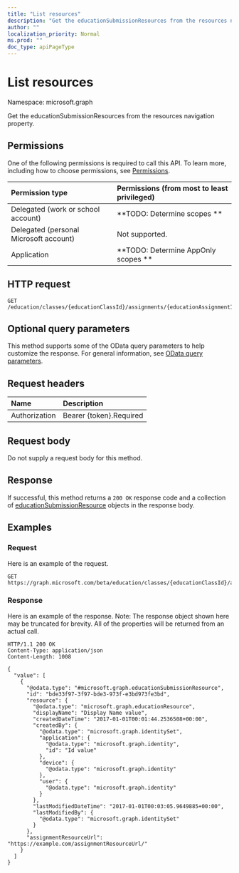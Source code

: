 ```yaml
---
title: "List resources"
description: "Get the educationSubmissionResources from the resources navigation property."
author: ""
localization_priority: Normal
ms.prod: ""
doc_type: apiPageType
---
```


# List resources

Namespace: microsoft.graph

Get the educationSubmissionResources from the resources navigation property.

## Permissions
One of the following permissions is required to call this API. To learn more, including how to choose permissions, see [Permissions](/concepts/permissions-reference.md).

|Permission type|Permissions (from most to least privileged)|
|:---|:---|
|Delegated (work or school account)|**TODO: Determine scopes **|
|Delegated (personal Microsoft account)|Not supported.|
|Application|**TODO: Determine AppOnly scopes **|

## HTTP request
<!-- {
  "blockType": "ignored"
}
-->
``` http
GET /education/classes/{educationClassId}/assignments/{educationAssignmentId}/submissions/{educationSubmissionId}/resources
```

## Optional query parameters
This method supports some of the OData query parameters to help customize the response. For general information, see [OData query parameters](/graph/query-parameters).

## Request headers
|Name|Description|
|:---|:---|
|Authorization|Bearer {token}.Required|

## Request body
Do not supply a request body for this method.

## Response
If successful, this method returns a `200 OK` response code and a collection of [educationSubmissionResource](../resources/educationsubmissionresource.md) objects in the response body.

## Examples

### Request
Here is an example of the request.
<!-- {
  "blockType": "request",
  "name": "get_educationsubmissionresource"
}
-->
``` http
GET https://graph.microsoft.com/beta/education/classes/{educationClassId}/assignments/{educationAssignmentId}/submissions/{educationSubmissionId}/resources
```

### Response
Here is an example of the response. Note: The response object shown here may be truncated for brevity. All of the properties will be returned from an actual call.
<!-- {
  "blockType": "response",
  "truncated": true,
  "@odata.type": "collection(microsoft.graph.educationsubmissionresource)"
}
-->
``` http
HTTP/1.1 200 OK
Content-Type: application/json
Content-Length: 1008

{
  "value": [
    {
      "@odata.type": "#microsoft.graph.educationSubmissionResource",
      "id": "bde33f97-3f97-bde3-973f-e3bd973fe3bd",
      "resource": {
        "@odata.type": "microsoft.graph.educationResource",
        "displayName": "Display Name value",
        "createdDateTime": "2017-01-01T00:01:44.2536508+00:00",
        "createdBy": {
          "@odata.type": "microsoft.graph.identitySet",
          "application": {
            "@odata.type": "microsoft.graph.identity",
            "id": "Id value"
          },
          "device": {
            "@odata.type": "microsoft.graph.identity"
          },
          "user": {
            "@odata.type": "microsoft.graph.identity"
          }
        },
        "lastModifiedDateTime": "2017-01-01T00:03:05.9649885+00:00",
        "lastModifiedBy": {
          "@odata.type": "microsoft.graph.identitySet"
        }
      },
      "assignmentResourceUrl": "https://example.com/assignmentResourceUrl/"
    }
  ]
}
```

